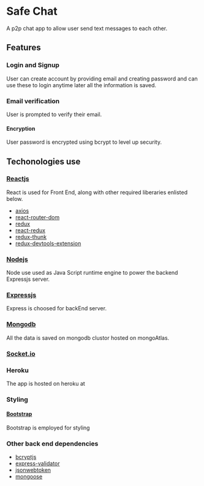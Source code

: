 # Safe Chat
A p2p chat app to allow user send text messages to each other.

## Features
### Login and Signup
User can create account by providing email and creating password and can use these to login anytime later all the information is saved.

### Email verification
User is prompted to verify their email.

#### Encryption 
User password is encrypted using bcrypt to level up security.



## Techonologies use
### [Reactjs](https://github.com/facebook/react) 
React is used for Front End, along with other required liberaries enlisted below.

* [axios](https://github.com/axios/axios)
* [react-router-dom](react-router-dom)
* [redux](https://github.com/reduxjs/redux)
* [react-redux](https://github.com/reduxjs/react-redux)
* [redux-thunk](https://github.com/reduxjs/redux-thunk)
* [redux-devtools-extension](https://github.com/zalmoxisus/redux-devtools-extension)

### [Nodejs](https://github.com/nodejs)
Node use used as Java Script runtime engine to power the backend Expressjs server.

### [Expressjs](github.com/expressjs/express)
Express is choosed for backEnd server.

### [Mongodb](https://github.com/mongodb/mongo)
All the data is saved on mongodb clustor hosted on mongoAtlas.

### [Socket.io](https://github.com/socketio/socket.io)

### Heroku 
The app is hosted on heroku at 

### Styling
#### [Bootstrap](https://github.com/twbs/bootstrap)
Bootstrap is employed for styling

### Other back end dependencies 
* [bcryptjs](https://github.com/dcodeIO/bcrypt.js/blob/master/README.md)
* [express-validator](https://github.com/express-validator/express-validator)
* [jsonwebtoken](https://github.com/auth0/node-jsonwebtoken)
* [mongoose](https://github.com/Automattic/mongoose)


